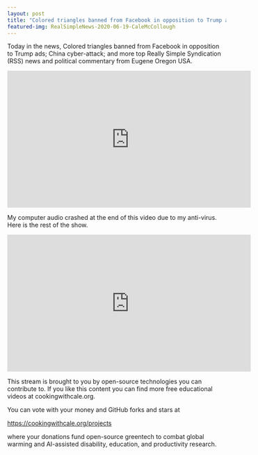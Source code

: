 ```yaml
---
layout: post
title: "Colored triangles banned from Facebook in opposition to Trump ads; China cyber attack"
featured-img: RealSimpleNews-2020-06-19-CaleMcCollough
---
```


Today in the news, Colored triangles banned from Facebook in opposition to Trump ads; China cyber-attack; and more top Really Simple Syndication (RSS) news and political commentary from Eugene Oregon USA.

<iframe width="560" height="315" src="https://www.youtube.com/embed/TnE2RNfHU4A" frameborder="0" allow="accelerometer; autoplay; encrypted-media; gyroscope; picture-in-picture" allowfullscreen></iframe>

My computer audio crashed at the end of this video due to my anti-virus. Here is the rest of the show.

<iframe width="560" height="315" src="https://www.youtube.com/embed/a1-f6u4s2_g" frameborder="0" allow="accelerometer; autoplay; encrypted-media; gyroscope; picture-in-picture" allowfullscreen></iframe>

This stream is brought to you by open-source technologies you can contribute to. If you like this content you can find more free educational videos at cookingwithcale.org.

You can vote with your money and GitHub forks and stars at 

https://cookingwithcale.org/projects

where your donations fund open-source greentech to combat global warming and AI-assisted disability, education, and productivity research.
